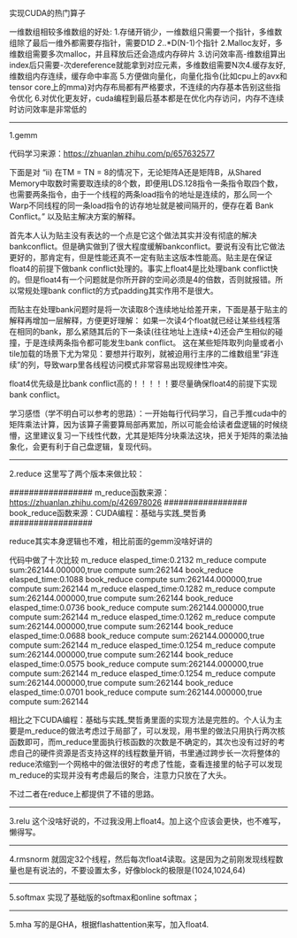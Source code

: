 实现CUDA的热门算子


一维数组相较多维数组的好处:
1.存储开销少，一维数组只需要一个指针，多维数组除了最后一维外都需要存指针，需要D1*D 2*..*D(N-1)个指针
2.Malloc友好，多维数组需要多次malloc，并且释放后还会造成内存碎片
3.访问效率高-维数组算出index后只需要-次dereference就能拿到对应元素，多维数组需要N次4.缓存友好,维数组内存连续，缓存命中率高
5.方便做向量化，向量化指令(比如cpu上的avx和tensor core上的mma)对内存布局都有严格要求，不连续的内存基本告别这些指令优化
6.对优化更友好，cuda编程到最后基本都是在优化内存访问，内存不连续时访问效率是非常低的


_____________________________________________________
1.gemm

代码学习来源：https://zhuanlan.zhihu.com/p/657632577

下面是对
“ii) 在TM = TN = 8的情况下，无论矩阵A还是矩阵B，从Shared Memory中取数时需要取连续的8个数，即便用LDS.128指令一条指令取四个数，也需要两条指令，由于一个线程的两条load指令的地址是连续的，那么同一个Warp不同线程的同一条load指令的访存地址就是被间隔开的，便存在着 Bank Conflict。”
以及贴主解决方案的解释。

首先本人认为贴主没有表达的一个点是它这个做法其实并没有彻底的解决bankconflict。但是确实做到了很大程度缓解bankconflict。要说有没有比它做法更好的，那肯定有，但是性能还真不一定有贴主这版本性能高。贴主是在保证float4的前提下做bank conflict处理的。事实上float4是比处理bank conflict快的。但是float4有一个问题就是你所开辟的空间必须是4的倍数，否则就报错。所以常规处理bank conflict的方式padding其实作用不是很大。

而贴主在处理bank问题时是将一次读取8个连续地址给差开来，下面是基于贴主的解释再增加一层解释，方便更好理解：
如果一次读4个float就已经让某些线程落在相同的bank，那么紧随其后的下一条读(往往地址上连续+4)还会产生相似的碰撞，于是连续两条指令都可能发生bank conflict。
这在某些矩阵取列向量或者小tile加载的场景下尤为常见：要想并行取列，就被迫用行主序的二维数组里“非连续”的列，导致warp里各线程访问模式非常容易出现规律性冲突。

float4优先级是比bank conflict高的！！！！！要尽量确保float4的前提下实现bank conflict。

学习感悟（学不明白可以参考的思路）：一开始每行代码学习，自己手推cuda中的矩阵乘法计算，因为该算子需要算局部再累加，所以可能会给读者盘逻辑的时候绕懵，这里建议复习一下线性代数，尤其是矩阵分块乘法这块，把关于矩阵的乘法抽象化，会更有利于自己盘逻辑，复现代码。

_____________________________________________________
2.reduce
这里写了两个版本来做比较：

#################
m_reduce函数来源：https://zhuanlan.zhihu.com/p/426978026
#################
book_reduce函数来源：CUDA编程：基础与实践_樊哲勇
#################

reduce其实本身逻辑也不难，相比前面的gemm没啥好讲的

代码中做了十次比较
m_reduce elasped_time:0.2132
m_reduce compute sum:262144.000000,true compute sum:262144
book_reduce elasped_time:0.1088
book_reduce compute sum:262144.000000,true compute sum:262144
m_reduce elasped_time:0.1282
m_reduce compute sum:262144.000000,true compute sum:262144
book_reduce elasped_time:0.0736
book_reduce compute sum:262144.000000,true compute sum:262144
m_reduce elasped_time:0.1262
m_reduce compute sum:262144.000000,true compute sum:262144
book_reduce elasped_time:0.0688
book_reduce compute sum:262144.000000,true compute sum:262144
m_reduce elasped_time:0.1254
m_reduce compute sum:262144.000000,true compute sum:262144
book_reduce elasped_time:0.0575
book_reduce compute sum:262144.000000,true compute sum:262144
m_reduce elasped_time:0.1254
m_reduce compute sum:262144.000000,true compute sum:262144
book_reduce elasped_time:0.0701
book_reduce compute sum:262144.000000,true compute sum:262144

相比之下CUDA编程：基础与实践_樊哲勇里面的实现方法是完胜的。个人认为主要是m_reduce的做法考虑过于局部了，可以发现，用书里的做法只用执行两次核函数即可，而m_reduce里面执行核函数的次数是不确定的，其次也没有过好的考虑自己的硬件资源是否支持这样的线程数量开销，书里通过跨步长一次将整体的reduce浓缩到一个网格中的做法很好的考虑了性能，查看连接里的帖子可以发现m_reduce的实现并没有考虑最后的聚合，注意力只放在了大头。

不过二者在reduce上都提供了不错的思路。

_____________________________________________________
3.relu
这个没啥好说的，不过我没用上float4。加上这个应该会更快，也不难写，懒得写。


_____________________________________________________
4.rmsnorm
就固定32个线程，然后每次float4读取。这是因为之前刚发现线程数量也是有说法的，不要设置太多，好像block的极限是(1024,1024,64)

_____________________________________________________
5.softmax
实现了基础版的softmax和online softmax；


_____________________________________________________
5.mha
写的是GHA，根据flashattention来写，加入float4.
